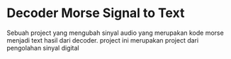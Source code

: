 # Decoder Morse Signal to Text

Sebuah project yang mengubah sinyal audio yang merupakan kode morse menjadi text hasil dari decoder.
project ini merupakan project dari pengolahan sinyal digital
